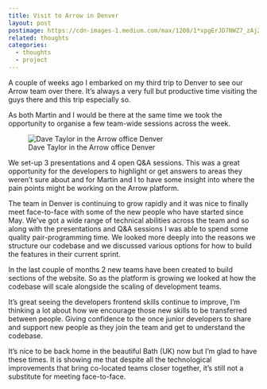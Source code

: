 ```yaml
---
title: Visit to Arrow in Denver
layout: post
postimage: https://cdn-images-1.medium.com/max/1200/1*xpgErJD7NWZ7_zAj2g4_EA.jpeg
related: thoughts
categories:
  - thoughts
  - project
---
```


A couple of weeks ago I embarked on my third trip to Denver to see our Arrow team over there. It’s always a very full but productive time visiting the guys there and this trip especially so.

As both Martin and I would be there at the same time we took the opportunity to organise a few team-wide sessions across the week.

<figure>
  <img alt="Dave Taylor in the Arrow office Denver" src="https://cdn-images-1.medium.com/max/1200/1*xpgErJD7NWZ7_zAj2g4_EA.jpeg">
  <figcaption>Dave Taylor in the Arrow office Denver</figcaption>
</figure>

We set-up 3 presentations and 4 open Q&A sessions. This was a great opportunity for the developers to highlight or get answers to areas they weren’t sure about and for Martin and I to have some insight into where the pain points might be working on the Arrow platform.

The team in Denver is continuing to grow rapidly and it was nice to finally meet face-to-face with some of the new people who have started since May. We’ve got a wide range of technical abilities across the team and so along with the presentations and Q&A sessions I was able to spend some quality pair-programming time. We looked more deeply into the reasons we structure our codebase and we discussed various options for how to build the features in their current sprint.

In the last couple of months 2 new teams have been created to build sections of the website. So as the platform is growing we looked at how the codebase will scale alongside the scaling of development teams.

It’s great seeing the developers frontend skills continue to improve, I’m thinking a lot about how we encourage those new skills to be transferred between people. Giving confidence to the once junior developers to share and support new people as they join the team and get to understand the codebase.

It’s nice to be back home in the beautiful Bath (UK) now but I’m glad to have these times. It is showing me that despite all the technological improvements that bring co-located teams closer together, it’s still not a substitute for meeting face-to-face.
